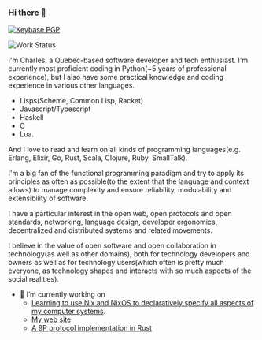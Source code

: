 ### Hi there 👋
<a href="https://keybase.io/drpyser#show-public"><img alt="Keybase PGP" src="https://img.shields.io/keybase/pgp/drpyser?link=https%3A%2F%2Fkeybase.io%2Fdrpyser%23show-public"></a>

<object name="www.charleslanglois.dev" data="https://img.shields.io/website?down_message=Down%20and%20low%20%3A%28&up_message=Up%20and%20Running%21&url=https%3A%2F%2Fwww.charleslanglois.dev&link=https%3A%2F%2Fwww.charleslanglois.dev"></object>

![Work Status](https://img.shields.io/badge/WorkStatus-Employed-green)

I'm Charles, a Quebec-based software developer and tech enthusiast.
I'm currently most proficient coding in Python(~5 years of professional experience), but I also have some practical knowledge and coding experience in various other languages.
* Lisps(Scheme, Common Lisp, Racket)
* Javascript/Typescript
* Haskell
* C
* Lua.

And I love to read and learn on all kinds of programming languages(e.g. Erlang, Elixir, Go, Rust, Scala, Clojure, Ruby, SmallTalk).

I'm a big fan of the functional programming paradigm and try to apply its principles as often as possible(to the extent that the language and context allows) to manage complexity and ensure reliability, modulability and extensibility of software.

I have a particular interest in the open web, open protocols and open standards, networking, language design, developer ergonomics, decentralized and distributed systems and related movements.

I believe in the value of open software and open collaboration in technology(as well as other domains), both for technology developers and owners as well as for technology users(which often is pretty much everyone, as technology shapes and interacts with so much aspects of the social realities).

- 🔭 I’m currently working on
  - [Learning to use Nix and NixOS to declaratively specify all aspects of my computer systems](https://github.com/DrPyser/devos).
  - [My web site](https://github.com/DrPyser/www.charleslanglois.dev)
  - [A 9P protocol implementation in Rust](https://github.com/DrPyser/9p.rst)

<!--
**DrPyser/DrPyser** is a ✨ _special_ ✨ repository because its `README.md` (this file) appears on your GitHub profile.

Here are some ideas to get you started:

- 🌱 I’m currently learning ...
- 👯 I’m looking to collaborate on ...
- 🤔 I’m looking for help with ...
- 💬 Ask me about ...
- 📫 How to reach me: ...
- 😄 Pronouns: ...
- ⚡ Fun fact: ...
-->
